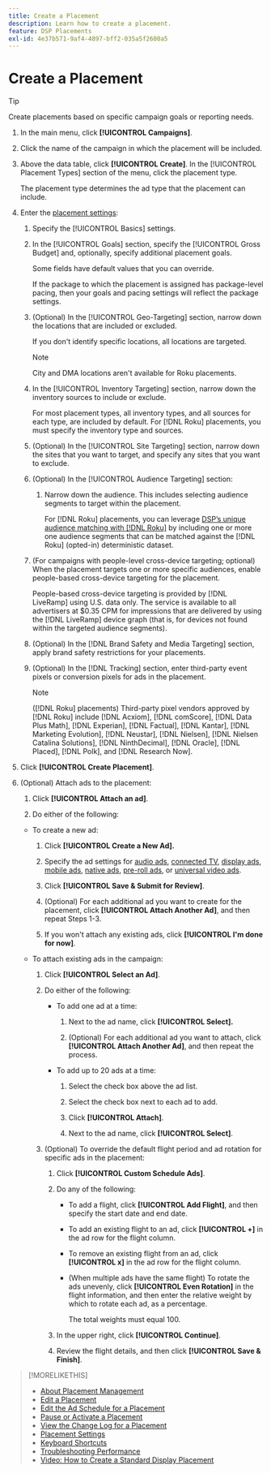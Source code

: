 ```yaml
---
title: Create a Placement
description: Learn how to create a placement.
feature: DSP Placements
exl-id: 4e37b571-9af4-4897-bff2-035a5f2600a5
---
```

# Create a Placement

>[!TIP]
>
>Create placements based on specific campaign goals or reporting needs.

1. In the main menu, click **[!UICONTROL Campaigns]**.

1. Click the name of the campaign in which the placement will be included.

1. Above the data table, click **[!UICONTROL Create]**. In the [!UICONTROL Placement Types] section of the menu, click the placement type.

    The placement type determines the ad type that the placement can include.

1. Enter the [placement settings](placement-settings.md):

    1. Specify the [!UICONTROL Basics] settings.

    1. In the [!UICONTROL Goals] section, specify the [!UICONTROL Gross Budget] and, optionally, specify additional placement goals.
    
       Some fields have default values that you can override.

       If the package to which the placement is assigned has package-level pacing, then your goals and pacing settings will reflect the package settings.

    1. (Optional) In the [!UICONTROL Geo-Targeting] section, narrow down the locations that are included or excluded.
     
       If you don't identify specific locations, all locations are targeted.

       >[!NOTE]
       >
       >City and DMA locations aren't available for Roku placements.

    1. In the [!UICONTROL Inventory Targeting] section, narrow down the inventory sources to include or exclude.

       For most placement types, all inventory types, and all sources for each type, are included by default. For [!DNL Roku] placements, you must specify the inventory type and sources.

    1. (Optional) In the [!UICONTROL Site Targeting] section, narrow down the sites that you want to target, and specify any sites that you want to exclude.

    1. (Optional) In the [!UICONTROL Audience Targeting] section:
    
       1. Narrow down the audience. This includes selecting audience segments to target within the placement.

          For [!DNL Roku] placements, you can leverage [DSP’s unique audience matching with [!DNL Roku]](/help/dsp/inventory/roku-inventory.md) by including one or more one audience segments that can be matched against the [!DNL Roku] (opted-in) deterministic dataset.
      
      1. (For campaigns with people-level cross-device targeting; optional) When the placement targets one or more specific audiences, enable people-based cross-device targeting for the placement.
      
          People-based cross-device targeting is provided by [!DNL LiveRamp] using U.S. data only. The service is available to all advertisers at $0.35 CPM for impressions that are delivered by using the [!DNL LiveRamp] device graph (that is, for devices not found within the targeted audience segments).

    1. (Optional) In the [!DNL Brand Safety and Media Targeting] section, apply brand safety restrictions for your placements.

    1. (Optional) In the [!DNL Tracking] section, enter third-party event pixels or conversion pixels for ads in the placement.

        >[!NOTE]
        >
        >([!DNL Roku] placements) Third-party pixel vendors approved by [!DNL Roku] include [!DNL Acxiom], [!DNL comScore], [!DNL Data Plus Math], [!DNL Experian], [!DNL Factual], [!DNL Kantar], [!DNL Marketing Evolution], [!DNL Neustar], [!DNL Nielsen], [!DNL Nielsen Catalina Solutions], [!DNL NinthDecimal], [!DNL Oracle], [!DNL Placed], [!DNL Polk], and [!DNL Research Now].

1. Click **[!UICONTROL Create Placement]**.

1. (Optional) Attach ads to the placement:

    1. Click **[!UICONTROL Attach an ad]**.

    1. Do either of the following:

      * To create a new ad:

         1. Click **[!UICONTROL Create a New Ad].**

         1. Specify the ad settings for [audio ads](/help/dsp/campaign-management/ads/ad-settings-audio.md), [connected TV](/help/dsp/campaign-management/ads/ad-settings-connected-tv.md), [display ads](/help/dsp/campaign-management/ads/ad-settings-display.md), [mobile ads](/help/dsp/campaign-management/ads/ad-settings-mobile.md), [native ads](/help/dsp/campaign-management/ads/ad-settings-native.md), [pre-roll ads](/help/dsp/campaign-management/ads/ad-settings-pre-roll.md), or [universal video ads](/help/dsp/campaign-management/ads/ad-settings-universal-video.md).
        
         1. Click **[!UICONTROL Save & Submit for Review]**.

         1. (Optional) For each additional ad you want to create for the placement, click **[!UICONTROL Attach Another Ad]**, and then repeat Steps 1-3.

         1. If you won't attach any existing ads, click **[!UICONTROL I'm done for now]**.

      * To attach existing ads in the campaign:

         1. Click **[!UICONTROL Select an Ad]**.

         1. Do either of the following:

            * To add one ad at a time:

                1. Next to the ad name, click **[!UICONTROL Select].**
                
                1. (Optional) For each additional ad you want to attach, click **[!UICONTROL Attach Another Ad]**, and then repeat the process.

             * To add up to 20 ads at a time:

                1. Select the check box above the ad list.

                1. Select the check box next to each ad to add.

                1. Click **[!UICONTROL Attach]**.

                1. Next to the ad name, click **[!UICONTROL Select]**.

         1. (Optional) To override the default flight period and ad rotation for specific ads in the placement:

            1. Click **[!UICONTROL Custom Schedule Ads]**.

            1. Do any of the following:

               * To add a flight, click **[!UICONTROL Add Flight]**, and then specify the start date and end date.
               
               * To add an existing flight to an ad, click **[!UICONTROL +]** in the ad row for the flight column.

               * To remove an existing flight from an ad, click **[!UICONTROL x]** in the ad row for the flight column.

               * (When multiple ads have the same flight) To rotate the ads unevenly, click **[!UICONTROL Even Rotation]** in the flight information, and then enter the relative weight by which to rotate each ad, as a percentage.
               
                  The total weights must equal 100.

             1. In the upper right, click **[!UICONTROL Continue]**.

             1. Review the flight details, and then click **[!UICONTROL Save & Finish]**.

>[!MORELIKETHIS]
>
>* [About Placement Management](placement-about.md)
>* [Edit a Placement](placement-edit.md)
>* [Edit the Ad Schedule for a Placement](placement-edit-ad-schedule.md)
>* [Pause or Activate a Placement](placement-pause-activate.md)
>* [View the Change Log for a Placement](placement-change-log.md)
>* [Placement Settings](placement-settings.md)
>* [Keyboard Shortcuts](/help/dsp/campaign-management/reports/keyboard-shortcuts.md)
>* [Troubleshooting Performance](/help/dsp/optimization/troubleshooting-performance.md)
>* [Video: How to Create a Standard Display Placement](https://video.tv.adobe.com/v/340454)
